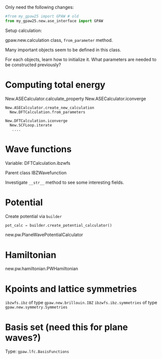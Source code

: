 Only need the following changes:
```python
#from my_gpaw25 import GPAW # old
from my_gpaw25.new.ase_interface import GPAW
```

Setup calculation:

gpaw.new.calculation class, `from_parameter` method.

Many important objects seem to be defined in this class.

For each objects, learn how to initialize it. What parameters are
needed to be constructed previously?


# Computing total energy

New.ASECalculator.calculate_property
  New.ASECalculator.iconverge
    
    New.ASECalculator.create_new_calculation
      New.DFTCalculation.from_parameters
    
    New.DFTCalculation.iconverge
      New.SCFLoop.iterate
       ....





# Wave functions

Variable: DFTCalculation.ibzwfs

Parent class IBZWavefunction

Investigate `__str__` method to see some interesting fields.

# Potential

Create potential via `builder`
```python
pot_calc = builder.create_potential_calculator()
```

new.pw.PlaneWavePotentialCalculator

# Hamiltonian

new.pw.hamiltonian.PWHamiltonian



# Kpoints and lattice symmetries

`ibzwfs.ibz` of type `gpaw.new.brillouin.IBZ`
`ibzwfs.ibz.symmetries` of type `gpaw.new.symmetry.Symmetries`

# Basis set (need this for plane waves?)

Type: `gpaw.lfc.BasisFunctions`